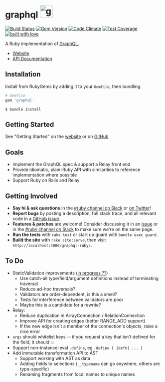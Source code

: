 # graphql <img src="https://cloud.githubusercontent.com/assets/2231765/9094460/cb43861e-3b66-11e5-9fbf-71066ff3ab13.png" height="40" alt="graphql-ruby"/>

[![Build Status](https://travis-ci.org/rmosolgo/graphql-ruby.svg?branch=master)](https://travis-ci.org/rmosolgo/graphql-ruby)
[![Gem Version](https://badge.fury.io/rb/graphql.svg)](https://rubygems.org/gems/graphql)
[![Code Climate](https://codeclimate.com/github/rmosolgo/graphql-ruby/badges/gpa.svg)](https://codeclimate.com/github/rmosolgo/graphql-ruby)
[![Test Coverage](https://codeclimate.com/github/rmosolgo/graphql-ruby/badges/coverage.svg)](https://codeclimate.com/github/rmosolgo/graphql-ruby)
[![built with love](https://cloud.githubusercontent.com/assets/2231765/6766607/d07992c6-cfc9-11e4-813f-d9240714dd50.png)](http://rmosolgo.github.io/react-badges/)

A Ruby implementation of [GraphQL](http://graphql.org/).

 - [Website](https://rmosolgo.github.io/graphql-ruby)
 - [API Documentation](http://www.rubydoc.info/github/rmosolgo/graphql-ruby)

## Installation

Install from RubyGems by adding it to your `Gemfile`, then bundling.

```ruby
# Gemfile
gem 'graphql'
```

```
$ bundle install
```

## Getting Started

See "Getting Started" on the [website](https://rmosolgo.github.io/graphql-ruby/) or on [GitHub](https://github.com/rmosolgo/graphql-ruby/blob/master/guides/index.md)

## Goals

- Implement the GraphQL spec & support a Relay front end
- Provide idiomatic, plain-Ruby API with similarities to reference implementation where possible
- Support Ruby on Rails and Relay

## Getting Involved

- __Say hi & ask questions__ in the [#ruby channel on Slack](https://graphql-slack.herokuapp.com/) or [on Twitter](https://twitter.com/rmosolgo)!
- __Report bugs__ by posting a description, full stack trace, and all relevant code in a  [GitHub issue](https://github.com/rmosolgo/graphql-ruby/issues).
- __Features & patches__ are welcome! Consider discussing it in an [issue](https://github.com/rmosolgo/graphql-ruby/issues) or in the [#ruby channel on Slack](https://graphql-slack.herokuapp.com/) to make sure we're on the same page.
- __Run the tests__ with `rake test` or start up guard with `bundle exec guard`.
- __Build the site__ with `rake site:serve`, then visit `http://localhost:4000/graphql-ruby/`.

## To Do

- StaticValidation improvements ([in progress ??](https://github.com/rmosolgo/graphql-ruby/pull/268))
  - Use catch-all type/field/argument definitions instead of terminating traversal
  - Reduce ad-hoc traversals?
  - Validators are order-dependent, is this a smell?
  - Tests for interference between validators are poor
  - Maybe this is a candidate for a rewrite?
- Relay:
  - Reduce duplication in ArrayConnection / RelationConnection
  - Improve API for creating edges (better RANGE_ADD support)
  - If the new edge isn't a member of the connection's objects, raise a nice error
- `args` should whitelist keys -- if you request a key that isn't defined for the field, it should 💥
- Support non-instance-eval `.define`, eg `.define { |defn| ... }`
- Add immutable transformation API to AST
  - Support working with AST as data
  - Adding fields to selections (`__typename` can go anywhere, others are type-specific)
  - Renaming fragments from local names to unique names
